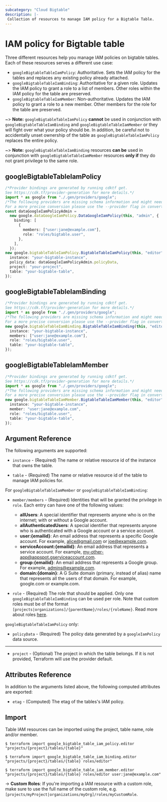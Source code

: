 ```yaml
---
subcategory: "Cloud Bigtable"
description: |-
 Collection of resources to manage IAM policy for a Bigtable Table.
---
```


# IAM policy for Bigtable table

Three different resources help you manage IAM policies on bigtable tables. Each of these resources serves a different use case:

* `googleBigtableTableIamPolicy`: Authoritative. Sets the IAM policy for the tables and replaces any existing policy already attached.
* `googleBigtableTableIamBinding`: Authoritative for a given role. Updates the IAM policy to grant a role to a list of members. Other roles within the IAM policy for the table are preserved.
* `googleBigtableTableIamMember`: Non-authoritative. Updates the IAM policy to grant a role to a new member. Other members for the role for the table are preserved.

\~> **Note:** `googleBigtableTableIamPolicy` **cannot** be used in conjunction with `googleBigtableTableIamBinding` and `googleBigtableTableIamMember` or they will fight over what your policy should be. In addition, be careful not to accidentally unset ownership of the table as `googleBigtableTableIamPolicy` replaces the entire policy.

\~> **Note:** `googleBigtableTableIamBinding` resources **can be** used in conjunction with `googleBigtableTableIamMember` resources **only if** they do not grant privilege to the same role.

## googleBigtableTableIamPolicy

```typescript
/*Provider bindings are generated by running cdktf get.
See https://cdk.tf/provider-generation for more details.*/
import * as google from "./.gen/providers/google";
/*The following providers are missing schema information and might need manual adjustments to synthesize correctly: google.
For a more precise conversion please use the --provider flag in convert.*/
const dataGoogleIamPolicyAdmin =
  new google.dataGoogleIamPolicy.DataGoogleIamPolicy(this, "admin", {
    binding: [
      {
        members: ["user:jane@example.com"],
        role: "roles/bigtable.user",
      },
    ],
  });
new google.bigtableTableIamPolicy.BigtableTableIamPolicy(this, "editor", {
  instance: "your-bigtable-instance",
  policy_data: dataGoogleIamPolicyAdmin.policyData,
  project: "your-project",
  table: "your-bigtable-table",
});

```

## googleBigtableTableIamBinding

```typescript
/*Provider bindings are generated by running cdktf get.
See https://cdk.tf/provider-generation for more details.*/
import * as google from "./.gen/providers/google";
/*The following providers are missing schema information and might need manual adjustments to synthesize correctly: google.
For a more precise conversion please use the --provider flag in convert.*/
new google.bigtableTableIamBinding.BigtableTableIamBinding(this, "editor", {
  instance: "your-bigtable-instance",
  members: ["user:jane@example.com"],
  role: "roles/bigtable.user",
  table: "your-bigtable-table",
});

```

## googleBigtableTableIamMember

```typescript
/*Provider bindings are generated by running cdktf get.
See https://cdk.tf/provider-generation for more details.*/
import * as google from "./.gen/providers/google";
/*The following providers are missing schema information and might need manual adjustments to synthesize correctly: google.
For a more precise conversion please use the --provider flag in convert.*/
new google.bigtableTableIamMember.BigtableTableIamMember(this, "editor", {
  instance: "your-bigtable-instance",
  member: "user:jane@example.com",
  role: "roles/bigtable.user",
  table: "your-bigtable-table",
});

```

## Argument Reference

The following arguments are supported:

*   `instance` - (Required) The name or relative resource id of the instance that owns the table.

*   `table` - (Required) The name or relative resource id of the table to manage IAM policies for.

For `googleBigtableTableIamMember` or `googleBigtableTableIamBinding`:

*   `member/members` - (Required) Identities that will be granted the privilege in `role`.
    Each entry can have one of the following values:
    * **allUsers**: A special identifier that represents anyone who is on the internet; with or without a Google account.
    * **allAuthenticatedUsers**: A special identifier that represents anyone who is authenticated with a Google account or a service account.
    * **user:{emailid}**: An email address that represents a specific Google account. For example, alice@gmail.com or joe@example.com.
    * **serviceAccount:{emailid}**: An email address that represents a service account. For example, my-other-app@appspot.gserviceaccount.com.
    * **group:{emailid}**: An email address that represents a Google group. For example, admins@example.com.
    * **domain:{domain}**: A G Suite domain (primary, instead of alias) name that represents all the users of that domain. For example, google.com or example.com.

*   `role` - (Required) The role that should be applied. Only one
    `googleBigtableTableIamBinding` can be used per role. Note that custom roles must be of the format
    `[projects|organizations]/{parentName}/roles/{roleName}`. Read more about roles [here](https://cloud.google.com/bigtable/docs/access-control#roles).

`googleBigtableTableIamPolicy` only:

* `policyData` - (Required) The policy data generated by a `googleIamPolicy` data source.

***

* `project` - (Optional) The project in which the table belongs. If it
  is not provided, Terraform will use the provider default.

## Attributes Reference

In addition to the arguments listed above, the following computed attributes are
exported:

* `etag` - (Computed) The etag of the tables's IAM policy.

## Import

Table IAM resources can be imported using the project, table name, role and/or member.

```console
$ terraform import google_bigtable_table_iam_policy.editor "projects/{project}/tables/{table}"

$ terraform import google_bigtable_table_iam_binding.editor "projects/{project}/tables/{table} roles/editor"

$ terraform import google_bigtable_table_iam_member.editor "projects/{project}/tables/{table} roles/editor user:jane@example.com"
```

\-> **Custom Roles**: If you're importing a IAM resource with a custom role, make sure to use the
full name of the custom role, e.g. `[projects/myProject|organizations/myOrg]/roles/myCustomRole`.
